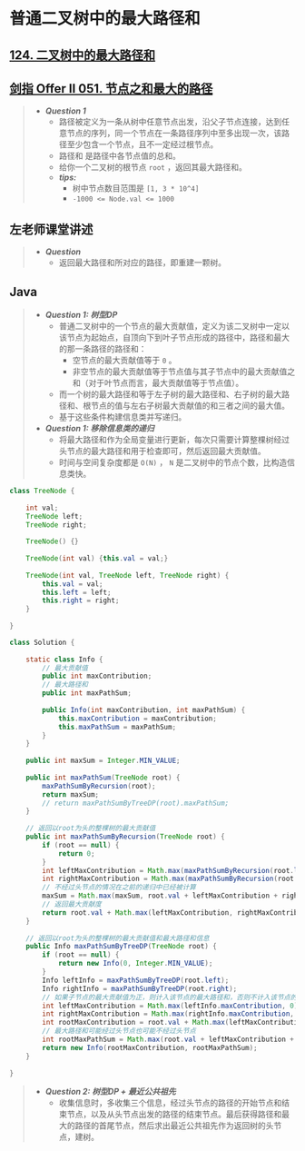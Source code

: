 # 普通二叉树中的最大路径和

## [124. 二叉树中的最大路径和](https://leetcode.cn/problems/binary-tree-maximum-path-sum/)

## [剑指 Offer II 051. 节点之和最大的路径](https://leetcode.cn/problems/jC7MId/)

> - ***Question 1***
>   - 路径被定义为一条从树中任意节点出发，沿父子节点连接，达到任意节点的序列，同一个节点在一条路径序列中至多出现一次，该路径至少包含一个节点，且不一定经过根节点。
>   - 路径和 是路径中各节点值的总和。
>   - 给你一个二叉树的根节点 `root` ，返回其最大路径和。
>   - ***tips:***
>     - 树中节点数目范围是 `[1, 3 * 10^4]`
>     - `-1000 <= Node.val <= 1000`

## 左老师课堂讲述

> - ***Question***
>   - 返回最大路径和所对应的路径，即重建一颗树。

## Java

> - ***Question 1: 树型DP***
>   - 普通二叉树中的一个节点的最大贡献值，定义为该二叉树中一定以该节点为起始点，自顶向下到叶子节点形成的路径中，路径和最大的那一条路径的路径和：
>     - 空节点的最大贡献值等于 `0` 。
>     - 非空节点的最大贡献值等于节点值与其子节点中的最大贡献值之和（对于叶节点而言，最大贡献值等于节点值）。
>   - 而一个树的最大路径和等于左子树的最大路径和、右子树的最大路径和、根节点的值与左右子树最大贡献值的和三者之间的最大值。
>   - 基于这些条件构建信息类并写递归。
> - ***Question 1: 移除信息类的递归***
>   - 将最大路径和作为全局变量进行更新，每次只需要计算整棵树经过头节点的最大路径和用于检查即可，然后返回最大贡献值。
>   - 时间与空间复杂度都是 `O(N)` ， `N` 是二叉树中的节点个数，比构造信息类快。

```java
class TreeNode {
    
    int val;
    TreeNode left;
    TreeNode right;
    
    TreeNode() {}
    
    TreeNode(int val) {this.val = val;}
    
    TreeNode(int val, TreeNode left, TreeNode right) {
        this.val = val;
        this.left = left;
        this.right = right;
    }
    
}

class Solution {
    
    static class Info {
        // 最大贡献值
        public int maxContribution;
        // 最大路径和
        public int maxPathSum;
        
        public Info(int maxContribution, int maxPathSum) {
            this.maxContribution = maxContribution;
            this.maxPathSum = maxPathSum;
        }
    }
    
    public int maxSum = Integer.MIN_VALUE;
    
    public int maxPathSum(TreeNode root) {
        maxPathSumByRecursion(root);
        return maxSum;
        // return maxPathSumByTreeDP(root).maxPathSum;
    }
    
    // 返回以root为头的整棵树的最大贡献值
    public int maxPathSumByRecursion(TreeNode root) {
        if (root == null) {
            return 0;
        }
        int leftMaxContribution = Math.max(maxPathSumByRecursion(root.left), 0);
        int rightMaxContribution = Math.max(maxPathSumByRecursion(root.right), 0);
        // 不经过头节点的情况在之前的递归中已经被计算
        maxSum = Math.max(maxSum, root.val + leftMaxContribution + rightMaxContribution);
        // 返回最大贡献度
        return root.val + Math.max(leftMaxContribution, rightMaxContribution);
    }
    
    // 返回以root为头的整棵树的最大贡献值和最大路径和信息
    public Info maxPathSumByTreeDP(TreeNode root) {
        if (root == null) {
            return new Info(0, Integer.MIN_VALUE);
        }
        Info leftInfo = maxPathSumByTreeDP(root.left);
        Info rightInfo = maxPathSumByTreeDP(root.right);
        // 如果子节点的最大贡献值为正，则计入该节点的最大路径和，否则不计入该节点的最大路径和，即计算rootMaxPathSum会为0
        int leftMaxContribution = Math.max(leftInfo.maxContribution, 0);
        int rightMaxContribution = Math.max(rightInfo.maxContribution, 0);
        int rootMaxContribution = root.val + Math.max(leftMaxContribution, rightMaxContribution);
        // 最大路径和可能经过头节点也可能不经过头节点
        int rootMaxPathSum = Math.max(root.val + leftMaxContribution + rightMaxContribution, Math.max(leftInfo.maxPathSum, rightInfo.maxPathSum));
        return new Info(rootMaxContribution, rootMaxPathSum);
    }
    
}
```

> - ***Question 2: 树型DP + 最近公共祖先***
>   - 收集信息时，多收集三个信息，经过头节点的路径的开始节点和结束节点，以及从头节点出发的路径的结束节点。最后获得路径和最大的路径的首尾节点，然后求出最近公共祖先作为返回树的头节点，建树。
